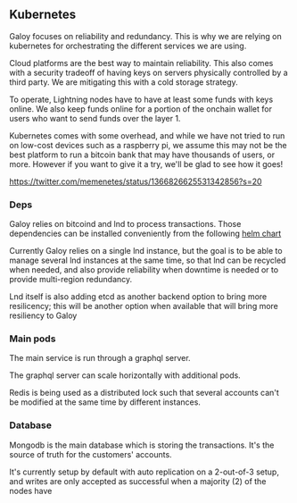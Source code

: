 ## Kubernetes

Galoy focuses on reliability and redundancy. This is why we are relying on kubernetes for orchestrating the different services we are using.

Cloud platforms are the best way to maintain reliability. This also comes with a security tradeoff of having keys on servers physically controlled by a third party. We are mitigating this with a cold storage strategy. 

To operate, Lightning nodes have to have at least some funds with keys online. We also keep funds online for a portion of the onchain wallet for users who want to send funds over the layer 1. 

Kubernetes comes with some overhead, and while we have not tried to run on low-cost devices such as a raspberry pi, we assume this may not be the best platform to run a bitcoin bank that may have thousands of users, or more. However if you want to give it a try, we'll be glad to see how it goes! 

https://twitter.com/memenetes/status/1366826625531342856?s=20

### Deps

Galoy relies on bitcoind and lnd to process transactions. Those dependencies can be installed conveniently from the following [helm chart](https://github.com/GaloyMoney/galoy-mobile)

Currently Galoy relies on a single lnd instance, but the goal is to be able to manage several lnd instances at the same time, so that lnd can be recycled when needed, and also provide reliability when downtime is needed or to provide multi-region redundancy.

Lnd itself is also adding etcd as another backend option to bring more resilicency; this will be another option when available that will bring more resiliency to Galoy

### Main pods

The main service is run through a graphql server. 

The graphql server can scale horizontally with additional pods.

Redis is being used as a distributed lock such that several accounts can't be modified at the same time by different instances. 

### Database

Mongodb is the main database which is storing the transactions. It's the source of truth for the customers' accounts.

It's currently setup by default with auto replication on a 2-out-of-3 setup, and writes are only accepted as successful when a majority (2) of the nodes have 
